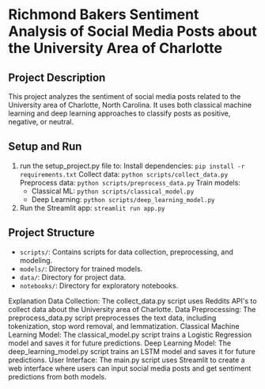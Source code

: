  # Richmond Bakers Sentiment Analysis of Social Media Posts about the University Area of Charlotte

## Project Description
This project analyzes the sentiment of social media posts related to the University area of Charlotte, North Carolina. It uses both classical machine learning and deep learning approaches to classify posts as positive, negative, or neutral.

## Setup and Run
1. run the setup_project.py file to:
    Install dependencies: `pip install -r requirements.txt`
    Collect data: `python scripts/collect_data.py`
    Preprocess data: `python scripts/preprocess_data.py`
    Train models:
   - Classical ML: `python scripts/classical_model.py`
   - Deep Learning: `python scripts/deep_learning_model.py`
2. Run the Streamlit app: `streamlit run app.py`

## Project Structure
- `scripts/`: Contains scripts for data collection, preprocessing, and modeling.
- `models/`: Directory for trained models.
- `data/`: Directory for project data.
- `notebooks/`: Directory for exploratory notebooks.

Explanation
Data Collection: The collect_data.py script uses Reddits API's to collect data about the University area of Charlotte.
Data Preprocessing: The preprocess_data.py script preprocesses the text data, including tokenization, stop word removal, and lemmatization.
Classical Machine Learning Model: The classical_model.py script trains a Logistic Regression model and saves it for future predictions.
Deep Learning Model: The deep_learning_model.py script trains an LSTM model and saves it for future predictions.
User Interface: The main.py script uses Streamlit to create a web interface where users can input social media posts and get sentiment predictions from both models.